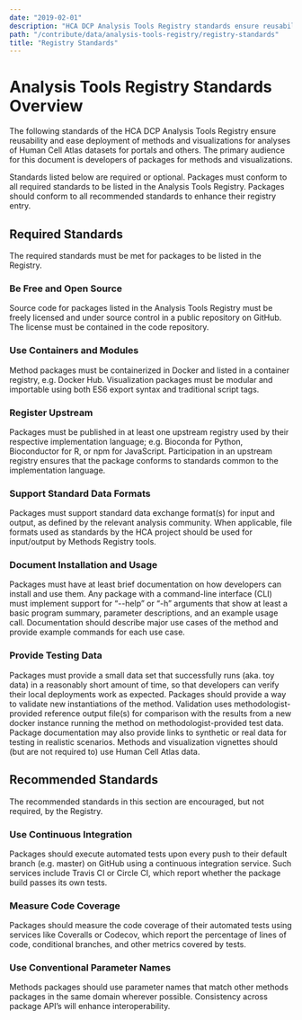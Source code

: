 ```yaml
---
date: "2019-02-01"
description: "HCA DCP Analysis Tools Registry standards ensure reusability and ease deployment of methods and visualizations for analyses of Human Cell Atlas datasets for portals and others."
path: "/contribute/data/analysis-tools-registry/registry-standards"
title: "Registry Standards"
---
```


# Analysis Tools Registry Standards Overview

The following standards of the HCA DCP Analysis Tools Registry ensure reusability and ease deployment of methods and visualizations for analyses of Human Cell Atlas datasets for portals and others. The primary audience for this document is developers of packages for methods and visualizations.

Standards listed below are required or optional. Packages must conform to all required standards to be listed in the Analysis Tools Registry. Packages should conform to all recommended standards to enhance their registry entry.

## Required Standards

The required standards must be met for packages to be listed in the Registry.

### Be Free and Open Source

Source code for packages listed in the Analysis Tools Registry must be freely licensed and under source control in a public repository on GitHub. The license must be contained in the code repository.

### Use Containers and Modules

Method packages must be containerized in Docker and listed in a container registry, e.g. Docker Hub. Visualization packages must be modular and importable using both ES6 export syntax and traditional script tags.

### Register Upstream

Packages must be published in at least one upstream registry used by their respective implementation language; e.g. Bioconda for Python, Bioconductor for R, or npm for JavaScript. Participation in an upstream registry ensures that the package conforms to standards common to the implementation language.

### Support Standard Data Formats

Packages must support standard data exchange format(s) for input and output, as defined by the relevant analysis community. When applicable, file formats used as standards by the HCA project should be used for input/output by Methods Registry tools.

### Document Installation and Usage

Packages must have at least brief documentation on how developers can install and use them. Any package with a command-line interface (CLI) must implement support for “--help” or “-h” arguments that show at least a basic program summary, parameter descriptions, and an example usage call. Documentation should describe major use cases of the method and provide example commands for each use case.

### Provide Testing Data

Packages must provide a small data set that successfully runs (aka. toy data) in a reasonably short amount of time, so that developers can verify their local deployments work as expected. Packages should provide a way to validate new instantiations of the method. Validation uses methodologist-provided reference output file(s) for comparison with the results from a new docker instance running the method on methodologist-provided test data. Package documentation may also provide links to synthetic or real data for testing in realistic scenarios. Methods and visualization vignettes should (but are not required to) use Human Cell Atlas data.

## Recommended Standards

The recommended standards in this section are encouraged, but not required, by the Registry.

### Use Continuous Integration

Packages should execute automated tests upon every push to their default branch (e.g. master) on GitHub using a continuous integration service. Such services include Travis CI or Circle CI, which report whether the package build passes its own tests.

### Measure Code Coverage

Packages should measure the code coverage of their automated tests using services like Coveralls or Codecov, which report the percentage of lines of code, conditional branches, and other metrics covered by tests.

### Use Conventional Parameter Names

Methods packages should use parameter names that match other methods packages in the same domain wherever possible. Consistency across package API’s will enhance interoperability.
